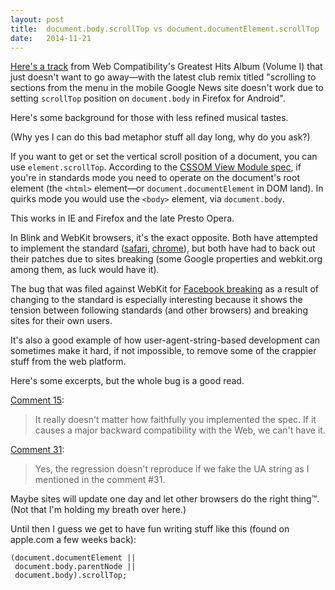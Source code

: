 ```yaml
---
layout: post
title:  document.body.scrollTop vs document.documentElement.scrollTop
date:   2014-11-21
---
```


[Here's a track][bug] from Web Compatibility's Greatest Hits Album (Volume I) that just doesn't want to go away&mdash;with the latest club remix titled "scrolling to sections from the menu in the mobile Google News site doesn't work due to setting `scrollTop` position on `document.body` in Firefox for Android".

Here's some background for those with less refined musical tastes.

(Why yes I can do this bad metaphor stuff all day long, why do you ask?)

If you want to get or set the vertical scroll position of a document, you can use `element.scrollTop`. According to the [CSSOM View Module spec][spec], if you're in standards mode you need to operate on the document's root element (the `<html>` element&mdash;or `document.documentElement` in DOM land). In quirks mode you would use the `<body>` element, via `document.body`.

This works in IE and Firefox and the late Presto Opera.

In Blink and WebKit browsers, it's the exact opposite. Both have attempted to implement the standard ([safari][safaribug], [chrome][chromebug]), but both have had to back out their patches due to sites breaking (some Google properties and webkit.org among them, as luck would have it).

The bug that was filed against WebKit for [Facebook breaking][fbbug] as a result of changing to the standard is especially interesting because it shows the tension between following standards (and other browsers) and breaking sites for their own users.

It's also a good example of how user-agent-string-based development can sometimes make it hard, if not impossible, to remove some of the crappier stuff from the web platform.

Here's some excerpts, but the whole bug is a good read.

[Comment 15](https://bugs.webkit.org/show_bug.cgi?id=122882#c15):

> It really doesn't matter how faithfully you implemented the spec.  If it causes a major backward compatibility with the Web, we can't have it.

[Comment 31](https://bugs.webkit.org/show_bug.cgi?id=122882#c31):

> Yes, the regression doesn't reproduce if we fake the UA string as I mentioned in the comment #31.

Maybe sites will update one day and let other browsers do the right thing™. (Not that I'm holding my breath over here.)

Until then I guess we get to have fun writing stuff like this (found on apple.com a few weeks back):

```
(document.documentElement ||
 document.body.parentNode ||
 document.body).scrollTop;
```



[spec]: http://dev.w3.org/csswg/cssom-view/#dom-element-scrolltop
[bug]: https://bugzilla.mozilla.org/show_bug.cgi?id=1083932#c5
[chromebug]: https://code.google.com/p/chromium/issues/detail?id=157855
[safaribug]: https://bugs.webkit.org/show_bug.cgi?id=106133
[fbbug]: https://bugs.webkit.org/show_bug.cgi?id=122882